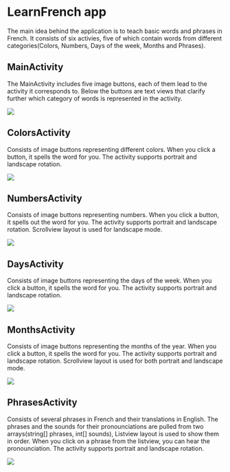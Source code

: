 # LearnFrench app

The main idea behind the application is to teach basic words and phrases in French. It consists of six activies, five of which contain words from different categories(Colors, Numbers, Days of the week, Months and Phrases).

## MainActivity
The MainActivity includes five image buttons, each of them lead to the activity it corresponds to. Below the buttons are text views that clarify further which category of words is represented in the activity. 

![](images/MainActivity.png)

## ColorsActivity
Consists of image buttons representing different colors. When you click a button, it spells the word for you. The activity supports portrait and landscape rotation. 

![](images/ColorsActivity.png)

## NumbersActivity
Consists of image buttons representing numbers. When you click a button, it spells out the word for you. The activity supports portrait and landscape rotation. Scrollview layout is used for landscape mode.

![](images/NumbersActivity.png)

## DaysActivity
Consists of image buttons representing the days of the week. When you click a button, it spells the word for you. The activity supports portrait and landscape rotation. 

![](images/DaysActivity.png)

## MonthsActivity
Consists of image buttons representing the months of the year. When you click a button, it spells the word for you. The activity supports portrait and landscape rotation. Scrollview layout is used for both portrait and landscape mode.

![](images/MonthsActivity.png)

## PhrasesActivity
Consists of several phrases in French and their translations in English. The phrases and the sounds for their pronounciations are pulled from  two arrays(string[] phrases, int[] sounds), Listview layout is used to show them in order. When you click on a phrase from the listview, you can hear the pronounciation. The activity supports portrait and landscape rotation.

![](images/PhrasesActivity.png)

